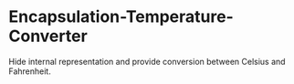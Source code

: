 # Encapsulation-Temperature-Converter
Hide internal representation and provide conversion between Celsius and Fahrenheit.
